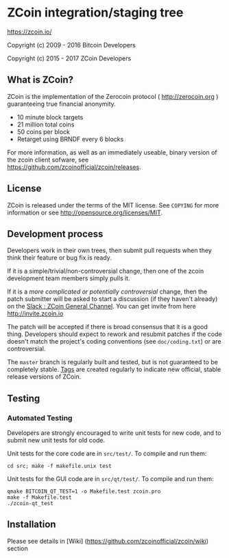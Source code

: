 ZCoin integration/staging tree
================================

https://zcoin.io/

 Copyright (c) 2009 - 2016 Bitcoin Developers
 
 Copyright (c) 2015 - 2017 ZCoin Developers

What is ZCoin?
----------------

ZCoin is the implementation of the Zerocoin protocol ( http://zerocoin.org ) guaranteeing true financial anonymity.

 - 10 minute block targets
 - 21 million total coins
 - 50 coins per block
 - Retarget using BRNDF every 6 blocks

For more information, as well as an immediately useable, binary version of
the zcoin client sofware, see https://github.com/zcoinofficial/zcoin/releases.

License
-------

ZCoin is released under the terms of the MIT license. See `COPYING` for more
information or see http://opensource.org/licenses/MIT.

Development process
-------------------

Developers work in their own trees, then submit pull requests when they think
their feature or bug fix is ready.

If it is a simple/trivial/non-controversial change, then one of the zcoin
development team members simply pulls it.

If it is a *more complicated or potentially controversial* change, then the patch
submitter will be asked to start a discussion (if they haven't already) on the
[Slack : ZCoin General Channel](https://zcoinofficial.slack.com). You can get invite from here http://invite.zcoin.io

The patch will be accepted if there is broad consensus that it is a good thing.
Developers should expect to rework and resubmit patches if the code doesn't
match the project's coding conventions (see `doc/coding.txt`) or are
controversial.

The `master` branch is regularly built and tested, but is not guaranteed to be
completely stable. [Tags](https://github.com/zcoinofficial/zcoin/tags) are created
regularly to indicate new official, stable release versions of ZCoin.

Testing
-------

### Automated Testing

Developers are strongly encouraged to write unit tests for new code, and to
submit new unit tests for old code.

Unit tests for the core code are in `src/test/`. To compile and run them:

    cd src; make -f makefile.unix test

Unit tests for the GUI code are in `src/qt/test/`. To compile and run them:

    qmake BITCOIN_QT_TEST=1 -o Makefile.test zcoin.pro
    make -f Makefile.test
    ./zcoin-qt_test

Installation
-------

Please see details in [Wiki] (https://github.com/zcoinofficial/zcoin/wiki) section

